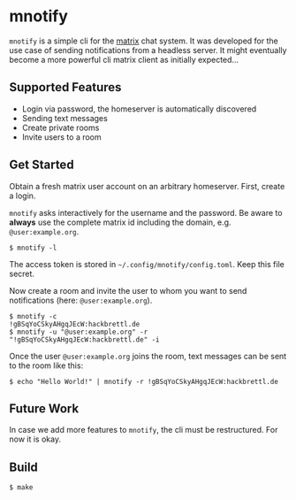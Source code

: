 # mnotify

`mnotify` is a simple cli for the [matrix](https://matrix.org) chat system.
It was developed for the use case of sending notifications from a headless server.
It might eventually become a more powerful cli matrix client as initially expected…

## Supported Features

* Login via password, the homeserver is automatically discovered
* Sending text messages
* Create private rooms
* Invite users to a room

## Get Started

Obtain a fresh matrix user account on an arbitrary homeserver.
First, create a login.

`mnotify` asks interactively for the username and the password.
Be aware to **always** use the complete matrix id including the domain, e.g. `@user:example.org`.

```
$ mnotify -l
```

The access token is stored in `~/.config/mnotify/config.toml`.
Keep this file secret.

Now create a room and invite the user to whom you want to send notifications (here: `@user:example.org`).

```
$ mnotify -c
!gBSqYoCSkyAHgqJEcW:hackbrettl.de
$ mnotify -u "@user:example.org" -r "!gBSqYoCSkyAHgqJEcW:hackbrettl.de" -i
```

Once the user `@user:example.org` joins the room, text messages can be sent to the room like this:

```
$ echo "Hello World!" | mnotify -r !gBSqYoCSkyAHgqJEcW:hackbrettl.de
```

## Future Work

In case we add more features to `mnotify`, the cli must be restructured.
For now it is okay.

## Build

```
$ make
```
